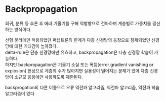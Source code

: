 # Backpropagation

회귀, 분류 등 추론 후 에러 기울기를 구해 역방향으로 전파하며 계층별로 가중치를 갱신하는 방식이다.

선형 분리에만 적용되었던 퍼셉트론의 한계가 다층 신경망의 등장으로 침체되었던 신경망에 대한 기대감이 높아졌다.<br>
delta-rule은 단층 신경망에만 유효하고, backpropagation은 다층 신경망 학습이 가능하다.<br>
하지만 backpropagation은 기울기 소실 또는 폭등(error gradient vanishing or explosion) 현상으로 계층의 수가 많아지면 실용성이 떨어지는 문제가 있어 다층 신경망이 소규모 응용에만 사용하도록 제한된다.<br>

backprogation의 다른 이름으로 오류 역전파 알고리즘, 역전파 알고리즘, 역전파 학습 알고리즘이 있다.<br>


